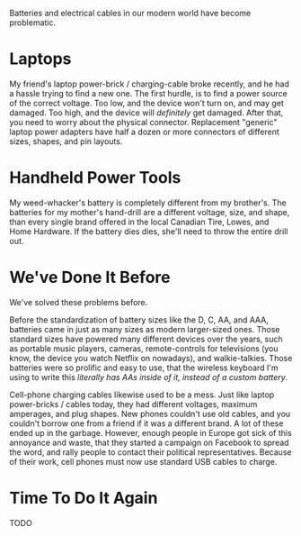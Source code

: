 Batteries and electrical cables in our modern world have become problematic.

# Laptops
My friend's laptop power-brick / charging-cable broke recently, and he had
a hassle trying to find a new one.
The first hurdle, is to find a power source of the correct voltage.
Too low, and the device won't turn on, and may get damaged.
Too high, and the device will *definitely* get damaged.
After that, you need to worry about the physical connector.
Replacement "generic" laptop power adapters have half a dozen or more
connectors of different sizes, shapes, and pin layouts.

# Handheld Power Tools
My weed-whacker's battery is completely different from my brother's.
The batteries for my mother's hand-drill are a different voltage,
size, and shape, than every single brand offered in the local Canadian Tire,
Lowes, and Home Hardware.
If the battery dies dies, she'll need to throw the entire drill out.

# We've Done It Before
We've solved these problems before.

Before the standardization of battery sizes like the D, C, AA, and AAA,
batteries came in just as many sizes as modern larger-sized ones.
Those standard sizes have powered many different devices over the years,
such as portable music players, cameras, remote-controls for televisions
(you know, the device you watch Netflix on nowadays), and walkie-talkies.
Those batteries were so prolific and easy to use, that the wireless keyboard
I'm using to write this *literally has AAs inside of it, instead of a custom
battery*.

Cell-phone charging cables likewise used to be a mess.
Just like laptop power-bricks / cables today, they had different voltages,
maximum amperages, and plug shapes.
New phones couldn't use old cables, and you couldn't borrow one from a friend
if it was a different brand.
A lot of these ended up in the garbage.
However, enough people in Europe got sick of this annoyance and waste,
that they started a campaign on Facebook to spread the word, and
rally people to contact their political representatives.
Because of their work, cell phones must now use standard USB cables to charge.

# Time To Do It Again
TODO
